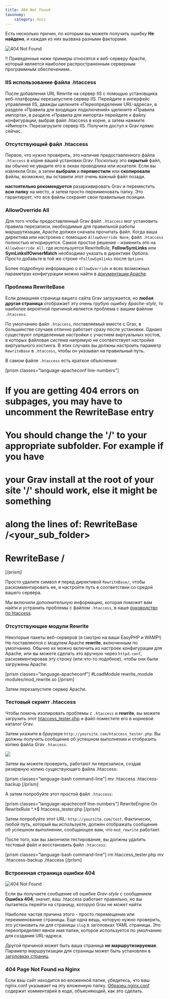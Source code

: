 ```yaml
---
title: 404 Not Found
taxonomy:
    category: docs
---
```


Есть несколько причин, по которым вы можете получить ошибку **Не найдено**, и каждая из них вызвана разными факторами.

![404 Not Found](404-not-found.png?classes=shadow)

!! Приведенные ниже примеры относятся к веб-серверу Apache, который является наиболее распространенным серверным программным обеспечением..

### IIS использование файла .htaccess
После добавления URL Rewrite на сервер IIS с помощью установщика веб-платформы перезапустите сервер IIS. Перейдите в интерфейс управления IIS, дважды щелкните «Переопределение URL-адреса», в разделе «Правила для входящих подключений» щелкните «Правила импорта», в разделе «Правила для импорта» перейдите к файлу конфигурации, выбрав файл .htaccess в корне, а затем нажмите «Импорт». Перезагрузите сервер IIS. Получите доступ к Grav прямо сейчас.

### Отсутствующий файл .htaccess

Первое, что нужно проверить, это наличие предоставленного файла `.htaccess` в корне вашей установки Grav. Поскольку это **скрытый** файл, вы обычно не увидите его в окнах проводника или искателя. Если вы извлекли Grav, а затем **выбрали** и **переместили** или **скопировали** файлы, возможно, вы оставили этот очень важный файл позади.

**настоятельно рекомендуется** разархивировать Grav и переместить **всю папку** на место, а затем просто переименовать папку. Это гарантирует, что все файлы сохранят свои правильные позиции.

### AllowOverride All

Для того чтобы предоставленный Grav файл `.htaccess` мог установить правила перезаписи, необходимые для правильной работы маршрутизации, Apache должен сначала прочитать файл. Когда ваша директива <Directory> или <VirtualHost> настроена с помощью `AllowOverride None`, файл `.htaccess` полностью игнорируется. Самое простое решение - изменить это на `AllowOverride All`.
где используется RewriteRule, **FollowSymLinks** или **SymLinksIfOwnerMatch** необходимо указать в директиве Options. Просто добавьте в той же строке `+FollowSymlinks` после `Options`

Более подробную информацию о `AllowOverride` и всех возможных параметрах конфигурации можно найти в [документации Apache](http://httpd.apache.org/docs/2.4/mod/core.html#allowoverride).

### Проблема RewriteBase

Если домашняя страница вашего сайта Grav загружается, но **любая другая страница** отображает эту очень грубую ошибку _Apache-style_, то наиболее вероятной причиной является проблема с вашим файлом `.htaccess`.

По умолчанию файл `.htaccess`, поставляемый вместе с Grav, в большинстве случаев отлично работает сразу после установки. Однако существуют определенные настройки с участием виртуальных хостов, в которых файловая система напрямую не соответствует настройке виртуального хостинга. В этих случаях вы должны настроить параметр `RewriteBase` в `.htaccess`, чтобы он указывал на правильный путь.

В самом файле `.htaccess` есть краткое объяснение:

[prism classes="language-apacheconf line-numbers"]
##
# If you are getting 404 errors on subpages, you may have to uncomment the RewriteBase entry
# You should change the '/' to your appropriate subfolder. For example if you have
# your Grav install at the root of your site '/' should work, else it might be something
# along the lines of: RewriteBase /<your_sub_folder>
##

# RewriteBase /
[/prism]

Просто удалите символ `#` перед директивой `RewriteBase/`, чтобы раскомментировать ее, и настройте путь в соответствии со средой вашего сервера.

Мы включили дополнительную информацию, которая поможет вам найти и устранить проблемы с файлом `.htaccess`, в наше [руководство по htaccess](../htaccess).

### Отсутствующие модули Rewrite

Некоторые пакеты веб-серверов (я смотрю на ваши EasyPHP и WAMP!) Не поставляются с модулем Apache **rewrite**, включенным по умолчанию. Обычно их можно включить из настроек конфигурации для Apache, или вы можете сделать это вручную через `httpd.conf`, раскомментировав эту строку (или что-то подобное), чтобы они были загружены Apache:

[prism classes="language-apacheconf"]
#LoadModule rewrite_module modules/mod_rewrite.so
[/prism]

Затем перезапустите сервер Apache.

### Тестовый скрипт .htaccess

Чтобы помочь изолировать проблемы с `.htaccess` и **rewrite**, вы можете загрузить этот [htaccess_tester.php](https://gist.githubusercontent.com/rhukster/a727fb70d9341536d49980d1239bd97e/raw/a3078da16b894ba86c48cf9d000bdx) и файл поместите его в корневой каталог Grav.

Затем укажите в браузере `http://yoursite.com/htaccess_tester.php`. Вы должны получить сообщение об успешном выполнении и отобразить копию файла Grav `.htaccess`.

![](htaccess_tester.png?classes=shadow)

Затем вы можете проверить, работают ли перезаписи, создав резервную копию существующего файла .htaccess:

[prism classes="language-bash command-line"]
mv .htaccess .htaccess-backup
[/prism]

А затем попробуйте этот простой файл `.htaccess`:

[prism classes="language-apacheconf line-numbers"]
<IfModule mod_rewrite.c>
    RewriteEngine On
    RewriteRule ^.*$ htaccess_tester.php
</IfModule>
[/prism]

Затем попробуйте этот URL: `http://yoursite.com/test`. Фактически, любой путь, который вы используете, должен отображать сообщение об успешном выполнении, сообщающее вам, что `mod_rewrite` работает.

После того, как вы закончили тестирование, вы должны удалить тестовый файл и восстановить файл `.htaccess`:

[prism classes="language-bash command-line"]
rm htaccess_tester.php
mv .htaccess-backup .htaccess
[/prism]

### Встроенная страница ошибки 404

![404 Not Found](error-404.png?classes=shadow)

Если вы получаете сообщение об ошибке _Grav-style_ с сообщением **Ошибка 404**, значит, ваш .htaccess работает правильно, но вы пытаетесь перейти на страницу, которую Grav не может найти.

Наиболее частая причина этого - просто перемещение или переименование страницы. Еще одна вещь, которую нужно проверить, это установить ли для страницы `slug` в заголовках YAML страницы. Это переопределяет явное имя папки, которое используется по умолчанию для создания URL-адреса.

Другой причиной может быть ваша страница **не маршрутизируемая**. Параметр маршрутизации для страницы может быть установлен в [заголовках страниц](/content/headers).

### 404 Page Not Found на Nginx

Если ваш сайт находится во вложенной папке, убедитесь, что ваш nginx.conf указывает на эту вложенную папку. [Образец nginx.conf](https://github.com/getgrav/grav/blob/master/webserver-configs/nginx.conf) содержит комментарий в коде, объясняющий, как это сделать.

